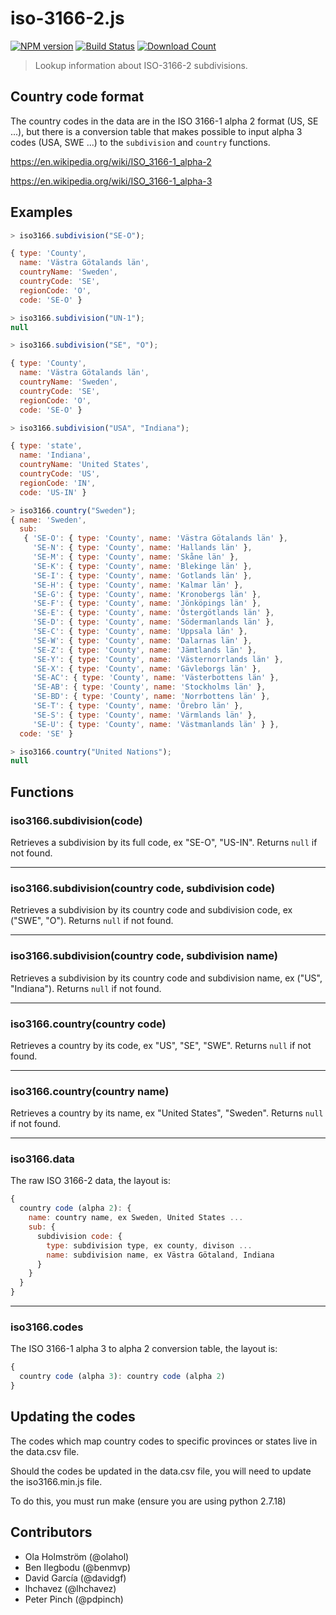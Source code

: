 # iso-3166-2.js

[![NPM version][npm-image]][npm-url]
[![Build Status][travis-image]][travis-url]
[![Download Count][downloads-image]][downloads-url]

> Lookup information about ISO-3166-2 subdivisions.

## Country code format

The country codes in the data are in the ISO 3166-1 alpha 2 format (US,
SE ...), but there is a conversion table that makes possible to input
alpha 3 codes (USA, SWE ...) to the `subdivision` and `country` functions.

https://en.wikipedia.org/wiki/ISO_3166-1_alpha-2

https://en.wikipedia.org/wiki/ISO_3166-1_alpha-3

## Examples

```js
> iso3166.subdivision("SE-O");

{ type: 'County',
  name: 'Västra Götalands län',
  countryName: 'Sweden',
  countryCode: 'SE',
  regionCode: 'O',
  code: 'SE-O' }
```

```js
> iso3166.subdivision("UN-1");
null
```

```js
> iso3166.subdivision("SE", "O");

{ type: 'County',
  name: 'Västra Götalands län',
  countryName: 'Sweden',
  countryCode: 'SE',
  regionCode: 'O',
  code: 'SE-O' }
```

```js
> iso3166.subdivision("USA", "Indiana");

{ type: 'state',
  name: 'Indiana',
  countryName: 'United States',
  countryCode: 'US',
  regionCode: 'IN',
  code: 'US-IN' }
```

```js
> iso3166.country("Sweden");
{ name: 'Sweden',
  sub:
   { 'SE-O': { type: 'County', name: 'Västra Götalands län' },
     'SE-N': { type: 'County', name: 'Hallands län' },
     'SE-M': { type: 'County', name: 'Skåne län' },
     'SE-K': { type: 'County', name: 'Blekinge län' },
     'SE-I': { type: 'County', name: 'Gotlands län' },
     'SE-H': { type: 'County', name: 'Kalmar län' },
     'SE-G': { type: 'County', name: 'Kronobergs län' },
     'SE-F': { type: 'County', name: 'Jönköpings län' },
     'SE-E': { type: 'County', name: 'Östergötlands län' },
     'SE-D': { type: 'County', name: 'Södermanlands län' },
     'SE-C': { type: 'County', name: 'Uppsala län' },
     'SE-W': { type: 'County', name: 'Dalarnas län' },
     'SE-Z': { type: 'County', name: 'Jämtlands län' },
     'SE-Y': { type: 'County', name: 'Västernorrlands län' },
     'SE-X': { type: 'County', name: 'Gävleborgs län' },
     'SE-AC': { type: 'County', name: 'Västerbottens län' },
     'SE-AB': { type: 'County', name: 'Stockholms län' },
     'SE-BD': { type: 'County', name: 'Norrbottens län' },
     'SE-T': { type: 'County', name: 'Örebro län' },
     'SE-S': { type: 'County', name: 'Värmlands län' },
     'SE-U': { type: 'County', name: 'Västmanlands län' } },
  code: 'SE' }
```

```js
> iso3166.country("United Nations");
null
```

## Functions

### iso3166.subdivision(code)
Retrieves a subdivision by its full code, ex "SE-O", "US-IN". Returns
`null` if not found.

* * *

### iso3166.subdivision(country code, subdivision code)
Retrieves a subdivision by its country code and subdivision code, ex
("SWE", "O"). Returns `null` if not found.

* * *

### iso3166.subdivision(country code, subdivision name)
Retrieves a subdivision by its country code and subdivision name, ex
("US", "Indiana"). Returns `null` if not found.

* * *

### iso3166.country(country code)
Retrieves a country by its code, ex "US", "SE", "SWE". Returns `null`
if not found.

* * *

### iso3166.country(country name)
Retrieves a country by its name, ex "United States", "Sweden". Returns
`null` if not found.

* * *

### iso3166.data

The raw ISO 3166-2 data, the layout is:

```js
{
  country code (alpha 2): {
    name: country name, ex Sweden, United States ...
    sub: {
      subdivision code: {
        type: subdivision type, ex county, divison ...
        name: subdivision name, ex Västra Götaland, Indiana
      }
    }
  }
}
```

* * *

### iso3166.codes

The ISO 3166-1 alpha 3 to alpha 2 conversion table, the layout is:

```js
{
  country code (alpha 3): country code (alpha 2)
}
```


## Updating the codes

The codes which map country codes to specific provinces or states live in the data.csv file.

Should the codes be updated in the data.csv file, you will need to update the iso3166.min.js file.

To do this, you must run make (ensure you are using python 2.7.18)


## Contributors

* Ola Holmström (@olahol)
* Ben Ilegbodu (@benmvp)
* David García (@davidgf)
* lhchavez (@lhchavez)
* Peter Pinch (@pdpinch)

[npm-image]: https://img.shields.io/npm/v/iso-3166-2.svg?style=flat-square
[npm-url]: https://npmjs.org/package/iso-3166-2
[downloads-image]: http://img.shields.io/npm/dm/iso-3166-2.svg?style=flat-square
[downloads-url]: https://npmjs.org/package/iso-3166-2
[travis-image]: https://img.shields.io/travis/olahol/iso-3166-2.js/master.svg?style=flat-square
[travis-url]: https://travis-ci.org/olahol/iso-3166-2.js
